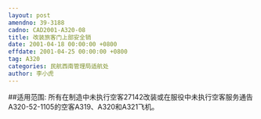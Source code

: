 ```yaml
---
layout: post
amendno: 39-3188
cadno: CAD2001-A320-08
title: 改装旅客门上部安全销
date: 2001-04-18 00:00:00 +0800
effdate: 2001-04-25 00:00:00 +0800
tag: A320
categories: 民航西南管理局适航处
author: 李小虎
---
```


##适用范围:
所有在制造中未执行空客27142改装或在服役中未执行空客服务通告A320-52-1105的空客A319、A320和A321飞机。

